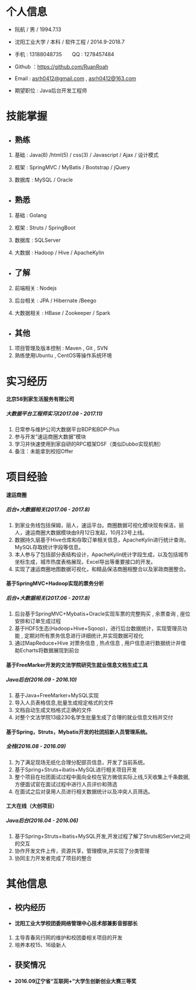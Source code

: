 # 个人信息
- 阮航 / 男 / 1994.7.13

- 沈阳工业大学 / 本科 / 软件工程 / 2014.9-2018.7

- 手机 : 13188048735　　QQ : 1278457484

- Github ：https://github.com/RuanRoah

- Email : asrh0412@gmail.com , asrh0412@163.com

- 期望职位 : Java后台开发工程师 

# 技能掌握
- ## 熟练
1. 基础 : Java(8) /html(5) / css(3) / Javascript / Ajax / 设计模式

2. 框架 : SpringMVC /  MyBatis / Bootstrap / jQuery

3. 数据库 : MySQL / Oracle
- ## 熟悉
1. 基础 : Golang 

2. 框架 : Struts / SpringBoot 

3. 数据库 : SQLServer

4. 大数据 : Hadoop / Hive / ApacheKylin 
- ## 了解

2. 前端相关 : Nodejs

3. 后台相关 : JPA / Hibernate /Beego

3. 大数据相关 : HBase / Zookeeper / Spark


- ## 其他
1. 项目管理及版本控制 : Maven , Git , SVN
2. 熟练使用Ubuntu , CentOS等操作系统环境

# 实习经历
#### 北京58到家生活服务有限公司
##### 大数据平台工程师实习(2017.08 - 2017.11)
1. 日常参与维护公司大数据平台BDP和BDP-Plus
2. 参与开发“速运商圈大数据”模块
3. 学习并快速使用到家自研的RPC框架DSF（类似Dubbo实现机制）
4. 备注：未能拿到校招Offer

# 项目经验
#### 速运商圈
##### 后台+大数据相关(2017.06 - 2017.8)
1. 到家业务线包括保姆，丽人，速运平台。商圈数据可视化模块现有保洁，丽人，速运商圈大数据模块由9月12日发起，10月23号上线。
2. 数据持久层基于Hive仓库和存取订单相关信息，ApacheKylin进行统计查询，MySQL存取统计字段等信息。
3. 本人参与了包括部分表结构设计，ApacheKylin统计字段生成，以及包括城市坐标生成，城市热度表格展现，Excel导出等重要接口的开发。
4. 实现了速运商圈地图数据可视化，和精品保洁商圈相整合以及家政商圈整合。

#### 基于SpringMVC+Hadoop实现的票务分析
##### 后台+大数据相关(2017.06 - 2017.8)
1. 后台基于SpringMVC+Mybatis+Oracle实现车票的完整购买 , 余票查询 , 座位安排和订单生成过程
2. 基于HDFS生态(Hadoop+Hive+Sqoop)，进行后台数据统计，实现管理员功能 , 定期对所有票务信息进行详细统计,并实现数据可视化
3. 通过MapReduce+Hive 对票务信息 , 热点信息 , 用户信息进行数据统计并借助Echarts将数据展现到前台


#### 基于FreeMarker开发的文法学院研究生就业信息文档生成工具
##### Java后台(2016.09 - 2016.10)
1. 基于Java+FreeMarker+MySQL实现
2. 导入人员表格信息,批量生成规定格式的文件
3. 文档自动生成文档格式正确的文件
4. 对整个文法学院13级230名学生批量生成了合理的就业信息文档并交付

#### 基于Spring，Struts，Mybatis开发的社团招新人员管理系统。
##### 全栈(2016.08 - 2016.09)
1. 为了满足现场无纸化合理分配部员信息，开发了当前系统。
2. 基于Spring+Struts+ibatis+MySQL进行相关项目开发
3. 整个项目在社团面试过程中面向全校在官方微信实际上线,5天收集上千条数据,方便面试官在面试过程中进行人员评价和筛选
4. 在面试之后对录用人员进行相关数据统计以及冲突人员筛选。

####  工大在线（大创项目）
##### Java后台(2016.04 - 2016.06)
1. 基于Spring+Struts+ibatis+MySQL开发,开发过程了解了Struts和Servlet之间的交互
2. 协作开发文件上传，资源共享，管理模块,并实现了分类管理
3. 协同主力开发者完成了项目的整合

# 其他信息
- ## 校内经历
- #### 沈阳工业大学校团委网络管理中心技术部兼影音部部长
1. 主导青春风行网的维护和校团委相关项目的开发
2. 培养本校15、16级新人

- ## 获奖情况
- #### 2016.09辽宁省“互联网+”大学生创新创业大赛三等奖
